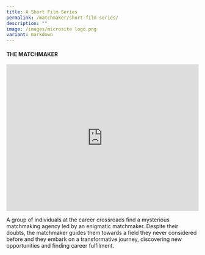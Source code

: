 ```yaml
---
title: A Short Film Series
permalink: /matchmaker/short-film-series/
description: ""
image: /images/microsite logo.png
variant: markdown
---
```

#### THE MATCHMAKER

<iframe allowfullscreen="" allow="accelerometer; autoplay; clipboard-write; encrypted-media; gyroscope; picture-in-picture; web-share" frameborder="0" title="YouTube video player" src="https://www.youtube.com/embed/1rbu6PWARtw?si=dDuz8BSxvPsLGLPx" height="385" width="100%"></iframe>

A group of individuals at the career crossroads find a mysterious matchmaking agency led by an enigmatic matchmaker. Despite their doubts, the matchmaker guides them towards a field they never considered before and they embark on a transformative journey, discovering new opportunities and finding career fulfilment.